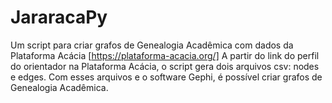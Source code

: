 # JararacaPy
Um script para criar grafos de Genealogia Acadêmica com dados da Plataforma Acácia [https://plataforma-acacia.org/]
A partir do link do perfil do orientador na Plataforma Acácia, o script gera dois arquivos csv: nodes e edges. Com esses arquivos e o software Gephi, é possível criar grafos de Genealogia Acadêmica.
